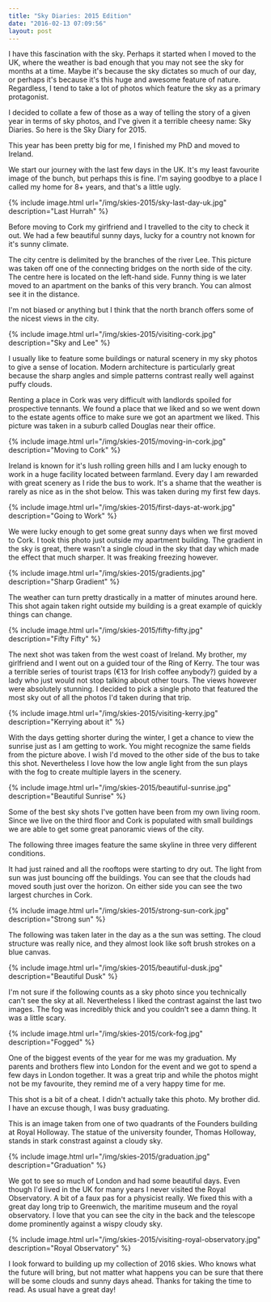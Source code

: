 ```yaml
---
title: "Sky Diaries: 2015 Edition"
date: "2016-02-13 07:09:56"
layout: post
---
```


I have this fascination with the sky. Perhaps it started when I moved to the UK, where the weather is bad enough that you may not see the sky for months at a time. Maybe it's because the sky dictates so much of our day, or perhaps it's because it's this huge and awesome feature of nature. Regardless, I tend to take a lot of photos which feature the sky as a primary protagonist. 

I decided to collate a few of those as a way of telling the story of a given year in terms of sky photos, and I've given it a terrible cheesy name: Sky Diaries. So here is the Sky Diary for 2015.

This year has been pretty big for me, I finished my PhD and moved to Ireland.

We start our journey with the last few days in the UK. It's my least favourite image of the bunch, but perhaps this is fine. I'm saying goodbye to a place I called my home for 8+ years, and that's a little ugly.

{% include image.html url="/img/skies-2015/sky-last-day-uk.jpg" description="Last Hurrah" %}

Before moving to Cork my girlfriend and I travelled to the city to check it out. We had a few beautiful sunny days, lucky for a country not known for it's sunny climate.

The city centre is delimited by the branches of the river Lee. This picture was taken off one of the connecting bridges on the north side of the city. The centre here is located on the left-hand side. Funny thing is we later moved to an apartment on the banks of this very branch. You can almost see it in the distance.

I'm not biased or anything but I think that the north branch offers some of the nicest views in the city.


{% include image.html url="/img/skies-2015/visiting-cork.jpg" description="Sky and Lee" %}

I usually like to feature some buildings or natural scenery in my sky photos to give a sense of location. Modern architecture is particularly great because the sharp angles and simple patterns contrast really well against puffy clouds.

Renting a place in Cork was very difficult with landlords spoiled for prospective tennants. We found a place that we liked and so we went down to the estate agents office to make sure we got an apartment we liked. This picture was taken in a suburb called Douglas near their office.


{% include image.html url="/img/skies-2015/moving-in-cork.jpg" description="Moving to Cork" %}

Ireland is known for it's lush rolling green hills and I am lucky enough to work in a huge facility located between farmland. Every day I am rewarded with great scenery as I ride the bus to work. It's a shame that the weather is rarely as nice as in the shot below. This was taken during my first few days.


{% include image.html url="/img/skies-2015/first-days-at-work.jpg" description="Going to Work" %}

We were lucky enough to get some great sunny days when we first moved to Cork. I took this photo just outside my apartment building. The gradient in the sky is great, there wasn't a single cloud in the sky that day which made the effect that much sharper. It was freaking freezing however.


{% include image.html url="/img/skies-2015/gradients.jpg" description="Sharp Gradient" %}

The weather can turn pretty drastically in a matter of minutes around here. This shot again taken right outside my building is a great example of quickly things can change.


{% include image.html url="/img/skies-2015/fifty-fifty.jpg" description="Fifty Fifty" %}

The next shot was taken from the west coast of Ireland. My brother, my girlfriend and I went out on a guided tour of the Ring of Kerry. The tour was a terrible series of tourist traps (€13 for Irish coffee anybody?) guided by a lady who just would not stop talking about other tours. The views however were absolutely stunning. I decided to pick a single photo that featured the most sky out of all the photos I'd taken during that trip.


{% include image.html url="/img/skies-2015/visiting-kerry.jpg" description="Kerrying about it" %}

With the days getting shorter during the winter, I get a chance to view the sunrise just as I am getting to work. You might recognize the same fields from the picture above. I wish I'd moved to the other side of the bus to take this shot. Nevertheless I love how the low angle light from the sun plays with the fog to create multiple layers in the scenery.
 
{% include image.html url="/img/skies-2015/beautiful-sunrise.jpg" description="Beautiful Sunrise" %}

Some of the best sky shots I've gotten have been from my own living room. Since we live on the third floor and Cork is populated with small buildings we are able to get some great panoramic views of the city.

The following three images feature the same skyline in three very different conditions.

It had just rained and all the rooftops were starting to dry out. The light from sun was just bouncing off the buildings. You can see that the clouds had moved south just over the horizon. On either side you can see the two largest churches in Cork.

{% include image.html url="/img/skies-2015/strong-sun-cork.jpg" description="Strong sun" %}

The following was taken later in the day as a the sun was setting. The cloud structure was really nice, and they almost look like soft brush strokes on a blue canvas.

{% include image.html url="/img/skies-2015/beautiful-dusk.jpg" description="Beautiful Dusk" %}

I'm not sure if the following counts as a sky photo since you technically can't see the sky at all. Nevertheless I liked the contrast against the last two images. The fog was incredibly thick and you couldn't see a damn thing. It was a little scary.

{% include image.html url="/img/skies-2015/cork-fog.jpg" description="Fogged" %}

One of the biggest events of the year for me was my graduation. My parents and brothers flew into London for the event and we got to spend a few days in London together. It was a great trip and while the photos might not be my favourite, they remind me of a very happy time for me.

This shot is a bit of a cheat. I didn't actually take this photo. My brother did. I have an excuse though, I was busy graduating.

This is an image taken from one of two quadrants of the Founders building at Royal Holloway. The statue of the university founder, Thomas Holloway, stands in stark constrast against a cloudy sky.

{% include image.html url="/img/skies-2015/graduation.jpg" description="Graduation" %}

We got to see so much of London and had some beautiful days. Even though I'd lived in the UK for many years I never visited the Royal Observatory. A bit of a faux pas for a physicist really. We fixed this with a great day long trip to Greenwich, the maritime museum and the royal observatory. I love that you can see the city in the back and the telescope dome prominently against a wispy cloudy sky. 

{% include image.html url="/img/skies-2015/visiting-royal-observatory.jpg" description="Royal Observatory" %}

I look forward to building up my collection of 2016 skies. Who knows what the future will bring, but not matter what happens you can be sure that there will be some clouds and sunny days ahead. Thanks for taking the time to read. As usual have a great day!
 